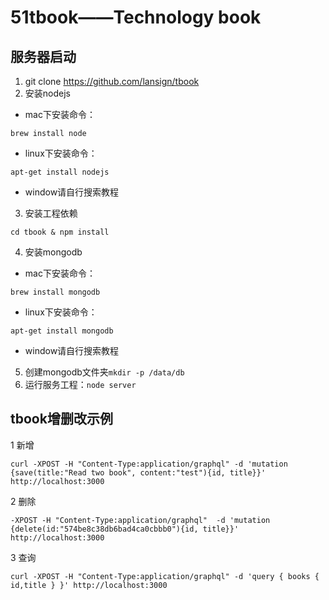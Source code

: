 # 51tbook——Technology book

## 服务器启动
1. git clone https://github.com/lansign/tbook
2. 安装nodejs
  * mac下安装命令：
  ```shell
  brew install node
  ```
  * linux下安装命令：
  ```shell
  apt-get install nodejs
  ```
  * window请自行搜索教程
3. 安装工程依赖
  ```shell
  cd tbook & npm install
  ```
4. 安装mongodb  
  * mac下安装命令：
  ```shell
  brew install mongodb
  ```
  * linux下安装命令：
  ```shell
  apt-get install mongodb
  ```
  * window请自行搜索教程
5. 创建mongodb文件夹`mkdir -p /data/db`
6. 运行服务工程：`node server` 

## tbook增删改示例
1 新增
```shell
curl -XPOST -H "Content-Type:application/graphql" -d 'mutation {save(title:"Read two book", content:"test"){id, title}}' http://localhost:3000
```
2 删除
```shell
-XPOST -H "Content-Type:application/graphql"  -d 'mutation {delete(id:"574be8c38db6bad4ca0cbbb0"){id, title}}' http://localhost:3000
```
3 查询
```shell
curl -XPOST -H "Content-Type:application/graphql" -d 'query { books { id,title } }' http://localhost:3000
```

